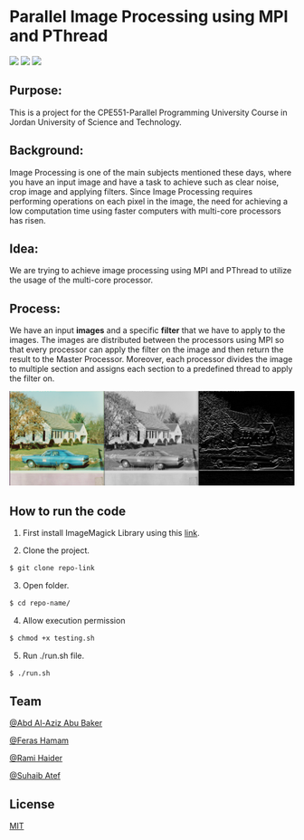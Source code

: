 # Parallel Image Processing using MPI and PThread

![](https://img.shields.io/badge/Lang-C%2B%2B-violet)
![](https://img.shields.io/badge/Team-4-green)
![](https://img.shields.io/badge/Course-CPE551-red)

## Purpose:

This is a project for the CPE551-Parallel Programming University Course in Jordan University of Science and Technology.

## Background:

Image Processing is one of the main subjects mentioned these days, where you have an input image and have a task to achieve such as clear noise, crop image and applying filters. Since Image Processing requires performing operations on each pixel in the image, the need for achieving a low computation time using faster computers with multi-core processors has risen.

## Idea:

We are trying to achieve image processing using MPI and PThread to utilize the usage of the multi-core processor.

## Process:

We have an input **images** and a specific **filter** that we have to apply to the images. The images are distributed between the processors using MPI so that every processor can apply the filter on the image and then return the result to the Master Processor. Moreover, each processor divides the image to multiple section and assigns each section to a predefined thread to apply the filter on.

![Image-Preview](readme-files/Image-Preview.png)

## How to run the code

1. First install ImageMagick Library using this [link](https://linuxhint.com/install-latest-image-magick-ubuntu-22-04/).

2. Clone the project.

```bash
$ git clone repo-link
```

3. Open folder.

```bash
$ cd repo-name/
```

4. Allow execution permission

```bash
$ chmod +x testing.sh
```

5. Run ./run.sh file.

```bash
$ ./run.sh
```

## Team

[@Abd Al-Aziz Abu Baker](https://github.com/Abdelaziz2096)

[@Feras Hamam](https://github.com/FerasHamam)

[@Rami Haider](https://github.com/Rami2025)

[@Suhaib Atef](https://github.com/SuhaibAtef)

## License

[MIT](https://choosealicense.com/licenses/mit/)
